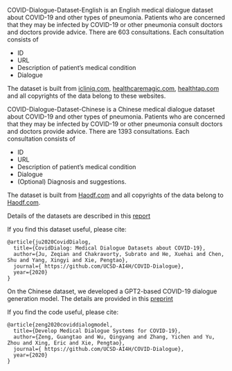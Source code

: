 COVID-Dialogue-Dataset-English is an English medical dialogue dataset about COVID-19 and other types of pneumonia. Patients who are concerned that they may be infected by COVID-19 or other pneumonia consult doctors and doctors provide advice. There are 603 consultations. Each consultation consists of

- ID
- URL
- Description of patient’s medical condition
- Dialogue

The dataset is built from [icliniq.com](https://www.icliniq.com/), [healthcaremagic.com](https://www.healthcaremagic.com/), [healthtap.com](https://www.healthtap.com/) and all copyrights of the data belong to these websites.

COVID-Dialogue-Dataset-Chinese is a Chinese medical dialogue dataset about COVID-19 and other types of pneumonia. Patients who are concerned that they may be infected by COVID-19 or other pneumonia consult doctors and doctors provide advice. There are 1393 consultations. Each consultation consists of

- ID
- URL
- Description of patient’s medical condition
- Dialogue
- (Optional) Diagnosis and suggestions.

The dataset is built from [Haodf.com](https://www.haodf.com/) and all copyrights of the data belong to [Haodf.com](https://www.haodf.com/).

Details of the datasets are described in this [report](https://pengtaoxie.github.io/coviddiag.pdf)

If you find this dataset useful, please cite:

    @article{ju2020CovidDialog,
      title={CovidDialog: Medical Dialogue Datasets about COVID-19},
      author={Ju, Zeqian and Chakravorty, Subrato and He, Xuehai and Chen, Shu and Yang, Xingyi and Xie, Pengtao},
      journal={ https://github.com/UCSD-AI4H/COVID-Dialogue}, 
      year={2020}
    }
    
    
On the Chinese dataset, we developed a GPT2-based COVID-19 dialogue generation model.
The details are provided in this [preprint](https://arxiv.org/abs/2005.05442)

If you find the code useful, please cite:

    @article{zeng2020coviddialogmodel,
      title={Develop Medical Dialogue Systems for COVID-19},
      author={Zeng, Guangtao and Wu, Qingyang and Zhang, Yichen and Yu, Zhou and Xing, Eric and Xie, Pengtao},
      journal={ https://github.com/UCSD-AI4H/COVID-Dialogue}, 
      year={2020}
    }



